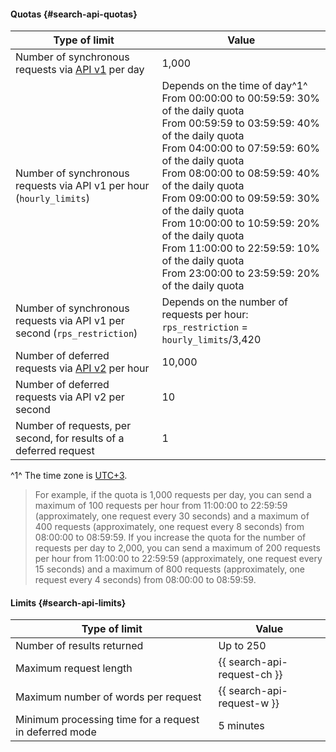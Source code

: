#### Quotas {#search-api-quotas}

| Type of limit | Value |
| ----- | ----- |
| Number of synchronous requests via [API v1](../search-api/concepts/index.md#api-v1) per day | 1,000 |
| Number of synchronous requests via API v1 per hour (`hourly_limits`) | Depends on the time of day^1^</br>From 00:00:00 to 00:59:59: 30% of the daily quota</br>From 00:59:59 to 03:59:59: 40% of the daily quota</br>From 04:00:00 to 07:59:59: 60% of the daily quota</br>From 08:00:00 to 08:59:59: 40% of the daily quota</br> From 09:00:00 to 09:59:59: 30% of the daily quota</br> From 10:00:00 to 10:59:59: 20% of the daily quota</br> From 11:00:00 to 22:59:59: 10% of the daily quota</br> From 23:00:00 to 23:59:59: 20% of the daily quota  |
| Number of synchronous requests via API v1 per second (`rps_restriction`) | Depends on the number of requests per hour: `rps_restriction` = `hourly_limits`/3,420  |
| Number of deferred requests via [API v2](../search-api/concepts/index.md#api-v1) per hour | 10,000 |
| Number of deferred requests via API v2 per second | 10 |
| Number of requests, per second, for results of a deferred request | 1 |

^1^ The time zone is [UTC+3](https://en.wikipedia.org/wiki/UTC%2B03:00).

> For example, if the quota is 1,000 requests per day, you can send a maximum of 100 requests per hour from 11:00:00 to 22:59:59 (approximately, one request every 30 seconds) and a maximum of 400 requests (approximately, one request every 8 seconds) from 08:00:00 to 08:59:59.
> If you increase the quota for the number of requests per day to 2,000, you can send a maximum of 200 requests per hour from 11:00:00 to 22:59:59 (approximately, one request every 15 seconds) and a maximum of 800 requests (approximately, one request every 4 seconds) from 08:00:00 to 08:59:59.


#### Limits {#search-api-limits}

| Type of limit | Value |
| ----- | ----- |
| Number of results returned | Up to 250 |
| Maximum request length | {{ search-api-request-ch }} |
| Maximum number of words per request | {{ search-api-request-w }} |
| Minimum processing time for a request in deferred mode | 5 minutes |